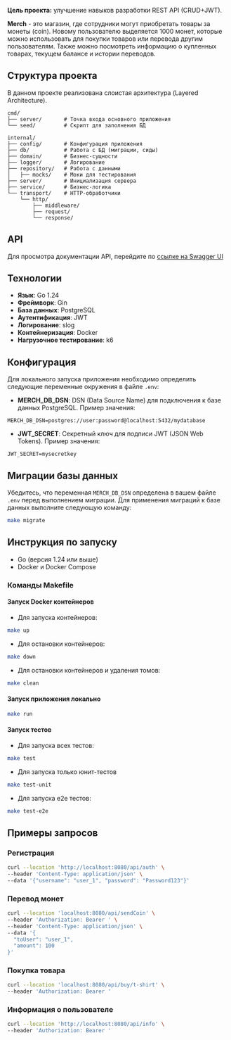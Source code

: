 **Цель проекта:** улучшение навыков разработки REST API (CRUD+JWT). 

**Merch** - это магазин, где сотрудники могут приобретать товары за монеты (coin). Новому пользователю выделяется 1000 монет, которые можно использовать для покупки товаров или перевода другим пользователям. Также можно посмотреть информацию о купленных товарах, текущем балансе и истории переводов.

## Структура проекта

В данном проекте реализована слоистая архитектура (Layered Architecture).

```
cmd/
├── server/       # Точка входа основного приложения
└── seed/         # Скрипт для заполнения БД

internal/
├── config/       # Конфигурация приложения
├── db/           # Работа с БД (миграции, сиды)
├── domain/       # Бизнес-сущности
├── logger/       # Логирование
├── repository/   # Работа с данными
│   ├── mocks/    # Моки для тестирования
├── server/       # Инициализация сервера
├── service/      # Бизнес-логика
└── transport/    # HTTP-обработчики
    └── http/
        ├── middleware/
        ├── request/
        └── response/
```

## API

Для просмотра документации API, перейдите по [ссылке на Swagger UI](https://editor.swagger.io/?url=https://raw.githubusercontent.com/avito-tech/tech-internship/main/Tech%20Internships/Backend/Backend-trainee-assignment-winter-2025/schema.json) 

## Технологии

- **Язык**: Go 1.24
- **Фреймворк**: Gin
- **База данных**: PostgreSQL
- **Аутентификация**: JWT
- **Логирование**: slog
- **Контейнеризация**: Docker
- **Нагрузочное тестирование**: k6

## Конфигурация

Для локального запуска приложения необходимо определить следующие переменные окружения в файле `.env`:
- **MERCH_DB_DSN**: DSN (Data Source Name) для подключения к базе данных PostgreSQL. Пример значения:

```.env
MERCH_DB_DSN=postgres://user:password@localhost:5432/mydatabase
```

- **JWT_SECRET**: Секретный ключ для подписи JWT (JSON Web Tokens). Пример значения:

```.env
JWT_SECRET=mysecretkey
```

## Миграции базы данных

Убедитесь, что переменная `MERCH_DB_DSN` определена в вашем файле `.env` перед выполнением миграции.
Для применения миграций к базе данных выполните следующую команду:

```bash
make migrate
```

## Инструкция по запуску

- Go (версия 1.24 или выше)
- Docker и Docker Compose

### Команды Makefile

#### Запуск Docker контейнеров

- Для запуска контейнеров:

```bash
make up
```

- Для остановки контейнеров:

```bash
make down
```

- Для остановки контейнеров и удаления томов:

```bash
make clean
```

#### Запуск приложения локально

```bash
make run
```

#### Запуск тестов

- Для запуска всех тестов:

```bash
make test
```

- Для запуска только юнит-тестов

```bash
make test-unit
```

- Для запуска e2e тестов:

```bash
make test-e2e
```

## Примеры запросов

### Регистрация

```bash
curl --location 'http://localhost:8080/api/auth' \
--header 'Content-Type: application/json' \
--data '{"username": "user_1", "password": "Password123"}'
```

### Перевод монет

```bash
curl --location 'localhost:8080/api/sendCoin' \
--header 'Authorization: Bearer ' \
--header 'Content-Type: application/json' \
--data '{
  "toUser": "user_1",
  "amount": 100
}'
```

### Покупка товара

```bash
curl --location 'localhost:8080/api/buy/t-shirt' \
--header 'Authorization: Bearer '
```

### Информация о пользователе

```bash
curl --location 'http://localhost:8080/api/info' \
--header 'Authorization: Bearer '
```
